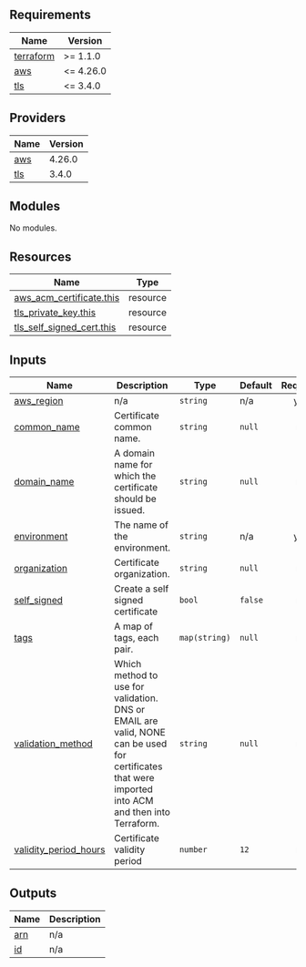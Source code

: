 <!-- markdownlint-disable -->
<!-- BEGINNING OF PRE-COMMIT-TERRAFORM DOCS HOOK -->
## Requirements

| Name | Version |
|------|---------|
| <a name="requirement_terraform"></a> [terraform](#requirement\_terraform) | >= 1.1.0 |
| <a name="requirement_aws"></a> [aws](#requirement\_aws) | <= 4.26.0 |
| <a name="requirement_tls"></a> [tls](#requirement\_tls) | <= 3.4.0 |

## Providers

| Name | Version |
|------|---------|
| <a name="provider_aws"></a> [aws](#provider\_aws) | 4.26.0 |
| <a name="provider_tls"></a> [tls](#provider\_tls) | 3.4.0 |

## Modules

No modules.

## Resources

| Name | Type |
|------|------|
| [aws_acm_certificate.this](https://registry.terraform.io/providers/hashicorp/aws/latest/docs/resources/acm_certificate) | resource |
| [tls_private_key.this](https://registry.terraform.io/providers/hashicorp/tls/latest/docs/resources/private_key) | resource |
| [tls_self_signed_cert.this](https://registry.terraform.io/providers/hashicorp/tls/latest/docs/resources/self_signed_cert) | resource |

## Inputs

| Name | Description | Type | Default | Required |
|------|-------------|------|---------|:--------:|
| <a name="input_aws_region"></a> [aws\_region](#input\_aws\_region) | n/a | `string` | n/a | yes |
| <a name="input_common_name"></a> [common\_name](#input\_common\_name) | Certificate common name. | `string` | `null` | no |
| <a name="input_domain_name"></a> [domain\_name](#input\_domain\_name) | A domain name for which the certificate should be issued. | `string` | `null` | no |
| <a name="input_environment"></a> [environment](#input\_environment) | The name of the environment. | `string` | n/a | yes |
| <a name="input_organization"></a> [organization](#input\_organization) | Certificate organization. | `string` | `null` | no |
| <a name="input_self_signed"></a> [self\_signed](#input\_self\_signed) | Create a self signed certificate | `bool` | `false` | no |
| <a name="input_tags"></a> [tags](#input\_tags) | A map of tags, each pair. | `map(string)` | `null` | no |
| <a name="input_validation_method"></a> [validation\_method](#input\_validation\_method) | Which method to use for validation. DNS or EMAIL are valid, NONE can be used for certificates that were imported into ACM and then into Terraform. | `string` | `null` | no |
| <a name="input_validity_period_hours"></a> [validity\_period\_hours](#input\_validity\_period\_hours) | Certificate validity period | `number` | `12` | no |

## Outputs

| Name | Description |
|------|-------------|
| <a name="output_arn"></a> [arn](#output\_arn) | n/a |
| <a name="output_id"></a> [id](#output\_id) | n/a |
<!-- END OF PRE-COMMIT-TERRAFORM DOCS HOOK -->
